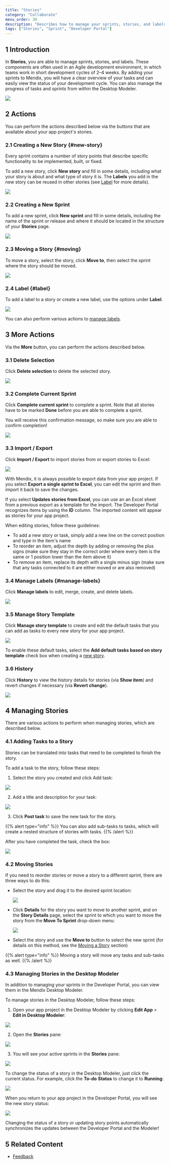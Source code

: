 ```yaml
---
title: "Stories"
category: "Collaborate"
menu_order: 30
description: "Describes how to manage your sprints, stories, and labels."
tags: ["Stories", "Sprint", "Developer Portal"]
---
```


## 1 Introduction

In **Stories**, you are able to manage sprints, stories, and labels. These components are often used in an Agile development environment, in which teams work in short development cycles of 2–4 weeks. By adding your sprints to Mendix, you will have a clear overview of your tasks and can easily view the status of your development cycle. You can also manage the progress of tasks and sprints from within the Desktop Modeler.

![](attachments/stories.png)

## 2 Actions
You can perform the actions described below via the buttons that are available about your app project's stories.

### 2.1 Creating a New Story {#new-story}

Every sprint contains a number of story points that describe specific functionality to be implemented, built, or fixed.

To add a new story, click **New story** and fill in some details, including what your story is about and what type of story it is. The **Labels** you add in the new story can be reused in other stories (see [Label](#label) for more details).

![](attachments/story-example.png)

### 2.2 Creating a New Sprint

To add a new sprint, click **New sprint** and fill in some details, including the name of the sprint or release and where it should be located in the structure of your **Stories** page.

![](attachments/sprint-example.png)

### 2.3 Moving a Story {#moving}

To move a story, select the story, click **Move to**, then select the sprint where the story should be moved.

![](attachments/move-to.png)

### 2.4 Label {#label}

To add a label to a story or create a new label, use the options under **Label**.

![](attachments/label.png)

You can also perform various actions to [manage labels](#manage-labels).

## 3 More Actions

Via the **More** button, you can perform the actions described below.

### 3.1 Delete Selection

Click **Delete selection** to delete the selected story.

![](attachments/delete-selection.png)

### 3.2 Complete Current Sprint

Click **Complete current sprint** to complete a sprint. Note that all stories have to be marked **Done** before you are able to complete a sprint.

You will receive this confirmation message, so make sure you are able to confirm completion!

![](attachments/complete-verify.png)

### 3.3 Import / Export

Click **Import / Export** to import stories from or export stories to Excel:

![](attachments/import-export.png)

With Mendix, it is always possible to export data from your app project. If you select **Export a single sprint to Excel**, you can edit the sprint and then import it back to save the changes.

If you select **Updates stories from Excel**, you can use an an Excel sheet from a previous export as a template for the import. The Developer Portal recognizes items by using the **ID** column. The imported content will appear as stories for your app project.

When editing stories, follow these guidelines:
* To add a new story or task, simply add a new line on the correct position and type in the item's name
* To reorder an item, adjust the depth by adding or removing the plus signs (make sure they stay in the correct order where every item is the same or 1 position lower than the item above it)
* To remove an item, replace its depth with a single minus sign (make sure  that any tasks connected to it are either moved or are also removed)

### 3.4 Manage Labels {#manage-labels}

Click **Manage labels** to edit, merge, create, and delete labels.

![](attachments/labels.png)

### 3.5 Manage Story Template

Click **Manage story template** to create and edit the default tasks that you can add as tasks to every new story for your app project.

![](attachments/default-task.png)

To enable these default tasks, select the **Add default tasks based on story template** check box when creating a [new story](#new-story).

### 3.6 History

Click **History** to view the history details for stories (via **Show item**) and revert changes if necessary (via **Revert change**).

![](attachments/history.png)

## 4 Managing Stories

There are various actions to perform when managing stories, which are described below.

### 4.1 Adding Tasks to a Story

Stories can be translated into tasks that need to be completed to finish the story.

To add a task to the story, follow these steps:

1. Select the story you created and click Add task:

  ![](attachments/add-task.png)

2. Add a title and description for your task:

  ![](attachments/add-task-description.png)

3. Click **Post task** to save the new task for the story.

{{% alert type="info" %}}
You can also add sub-tasks to tasks, which will create a nested structure of stories with tasks.
{{% /alert %}}

After you have completed the task, check the box:

![](attachments/complete-task.png)

### 4.2 Moving Stories

If you need to reorder stories or move a story to a different sprint, there are three ways to do this:

*  Select the story and drag it to the desired sprint location:

	![](attachments/move-story-drag.png)

*  Click **Details** for the story you want to move to another sprint, and on the **Story Details** page, select the sprint to which you want to move the story from the **Move To Sprint** drop-down menu:

	![](attachments/move-story-details.png)
	
* Select the story and use the **Move to** button to select the new sprint (for details on this method, see the [Moving a Story](#moving) section)

{{% alert type="info" %}}
Moving a story will move any tasks and sub-tasks as well.
{{% /alert %}}

### 4.3 Managing Stories in the Desktop Modeler 

In addition to managing your sprints in the Developer Portal, you can view them in the Mendix Desktop Modeler.

To manage stories in the Desktop Modeler, follow these steps:

1. Open your app project in the Desktop Modeler by clicking **Edit App** > **Edit in Desktop Modeler**:

  ![](attachments/edit-app.png)

2. Open the **Stories** pane:

  ![](attachments/view-stories.png)

3. You will see your active sprints in the **Stories** pane:

  ![](attachments/stories-pane.png)

To change the status of a story in the Desktop Modeler, just click the current status. For example, click the **To-do** **Status** to change it to **Running**:

![](attachments/stories-to-do.png)

When you return to your app project in the Developer Portal, you will see the new story status:

![](attachments/stories-status-update.png)

Changing the status of a story or updating story points automatically synchronizes the updates between the Developer Portal and the Modeler!

## 5 Related Content

* [Feedback](/developerportal/collaborate/feedback)
